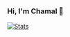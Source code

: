 ### Hi, I'm Chamal 👋

[![Stats](https://github-stats-alpha.vercel.app/api?username=chamal1120&cc=000&tc=fff&ic=fff "Stats")](https://github.com/Chamal1120 "Stats")
